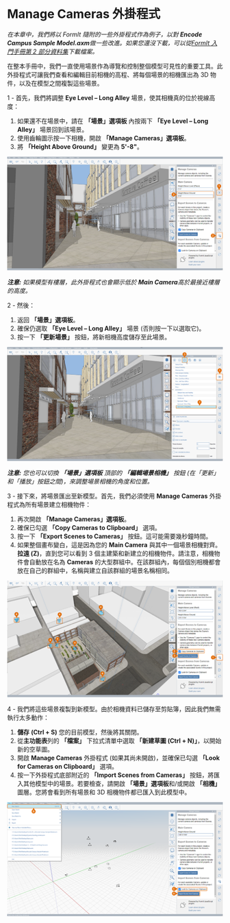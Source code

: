 # Manage Cameras 外掛程式

_在本章中，我們將以 FormIt 隨附的一些外掛程式作為例子，以對_ _**Encode Campus Sample Model.axm**做一些改進。如果您還沒下載，可以從_[_FormIt 入門手冊第 2 部分資料集_](https://formit-help.s3.amazonaws.com/FormIt+Primer+Part+2+Datasets.zip)_下載檔案。_

在整本手冊中，我們一直使用場景作為導覽和控制整個模型可見性的重要工具。此外掛程式可讓我們查看和編輯目前相機的高程、將每個場景的相機匯出為 3D 物件，以及在模型之間複製這些場景。

1 - 首先，我們將調整 **Eye Level – Long Alley** 場景，使其相機真的位於視線高度：

1. 如果還不在場景中，請在 **「場景」選項板** 內按兩下 **「Eye Level – Long Alley」** 場景回到該場景。
2. 使用齒輪圖示按一下相機，開啟 **「Manage Cameras」選項板**。
3. 將 **「Height Above Ground」** 變更為 **5'-8"**。

![](<../../.gitbook/assets/6 (6) (1).png>)

_**注意:**_ _如果模型有樓層，此外掛程式也會顯示低於_ _**Main Camera**高於最接近樓層的高度。_

2 - 然後：

1. 返回 **「場景」選項板**。
2. 確保仍選取 **「Eye Level – Long Alley」** 場景 (否則按一下以選取它)。
3. 按一下 **「更新場景」** 按鈕，將新相機高度儲存至此場景。

![](<../../.gitbook/assets/7 (1) (1).png>)

_**注意:**_ _您也可以切換_ _**「場景」選項板**_ _頂部的_ _**「編輯場景相機」**_ _按鈕 (在「更新」和「播放」按鈕之間)，來調整場景相機的角度和位置。_

3 - 接下來，將場景匯出至新模型。首先，我們必須使用 **Manage Cameras** 外掛程式為所有場景建立相機物件：

1. 再次開啟 **「Manage Cameras」選項板**。
2. 確保已勾選 **「Copy Cameras to Clipboard」** 選項。
3. 按一下 **「Export Scenes to Cameras」** 按鈕。這可能需要幾秒鐘時間。
4. 如果整個畫布變白，這是因為您的 **Main Camera** 與其中一個場景相機對齊。**拉遠 (Z)**，直到您可以看到 3 個主建築和新建立的相機物件。請注意，相機物件會自動放在名為 **Cameras** 的大型群組中。在該群組內，每個個別相機都會放在自己的群組中，名稱與建立自該群組的場景名稱相同。

![](<../../.gitbook/assets/8 (7) (1).png>)

4 - 我們將這些場景複製到新模型。由於相機資料已儲存至剪貼簿，因此我們無需執行太多動作：

1. **儲存** **(Ctrl + S)** 您的目前模型，然後將其關閉。
2. 從**主功能表**列的 **「檔案」** 下拉式清單中選取 **「新建草圖 (Ctrl + N)」**，以開始新的空草圖。
3. 開啟 **Manage Cameras** 外掛程式 (如果其尚未開啟)，並確保已勾選 **「Look for Cameras on Clipboard」** 選項。
4. 按一下外掛程式底部附近的 **「Import Scenes from Cameras」** 按鈕，將匯入其他模型中的場景。若要檢查，請開啟 **「場景」選項板**和/或開啟 **「相機」** 圖層。您將會看到所有場景和 3D 相機物件都已匯入到此模型中。

![](<../../.gitbook/assets/9 (7) (1).png>)
